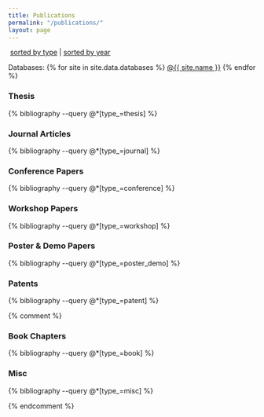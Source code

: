 ```yaml
---
title: Publications
permalink: "/publications/"
layout: page
---
```


<p><i class="fa fa-sort"></i>&nbsp;<a href="/publications">sorted by type</a> | <a href="/publications/by_year.html">sorted by year</a></p>

<p>
Databases:
{% for site in site.data.databases %}
<a href="{{ site.url }}" target="_blank">@{{ site.name }}</a>
{% endfor %}
</p>


### Thesis

{% bibliography --query @*[type_=thesis] %}

### Journal Articles

{% bibliography --query @*[type_=journal] %}

### Conference Papers

{% bibliography --query @*[type_=conference] %}

### Workshop Papers

{% bibliography --query @*[type_=workshop] %}

### Poster & Demo Papers

{% bibliography --query @*[type_=poster_demo] %}

### Patents

{% bibliography --query @*[type_=patent] %}

{% comment %}

### Book Chapters

{% bibliography --query @*[type_=book] %}

### Misc

{% bibliography --query @*[type_=misc] %}

{% endcomment %}

